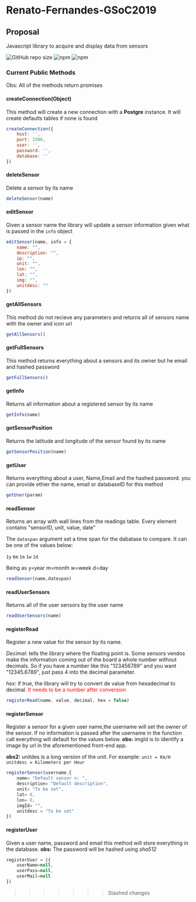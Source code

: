 # Renato-Fernandes-GSoC2019

## Proposal

Javascript library to acquire and display data from sensors

![GitHub repo size](https://img.shields.io/github/repo-size/RenatoFernandesTotti/Renato-Fernandes-GSoC2019.svg?style=flat-square&logo=GitHub) ![npm](https://img.shields.io/npm/dt/liquidsensors.svg?style=flat-square&logo=NPM) ![npm](https://img.shields.io/npm/v/liquidsensors.svg?style=flat-square)

### Current Public Methods

Obs: All of the methods return promises

#### createConnection(Object)

This method will create a new connection with a **Postgre** instance.
It will create defaults tables if none is found

```javascript
createConnection({
    host: '',
    port: 3306,
    user: '',
    password: '',
    database: ''
})
```

#### deleteSensor

Delete a sensor by its name

````javascript
deleteSensor(name)
````

#### editSensor

Given a sensor name the library will update a sensor information given what is passed in the `info` object

```javascript
editSensor(name, info = {
    name: "",
    description: "",
    ip: "",
    unit: "",
    lon: "",
    lat: "",
    img: "",
    unitdesc: ""
})
```

#### getAllSensors

This method do not recieve any parameters and returns all of sensors name with the owner and icon url

```javascript
getAllSensors()
```

#### getFullSensors

This method returns everything about a sensors and its owner but he email and hashed password

````javascript
getFullSensors()
````

#### getInfo

Returns all information about a registered sensor by its name

```javascript
getInfo(name)
```

#### getSensorPosition

Returns the latitude and longitude of the sensor found by its name

````javascript
getSensorPosition(name)
````

#### getUser

Returns everything about a user, Name,Email and the hashed password. you can provide ethier the name, email or databaseID for this method

````javascript
getUser(param)
````

#### readSensor

Returns an array with wall lines from the readings table. Every element contains "sensorID, unit, value, date"

The `datespan` argument set a time span for the dabatase to compare. It can be one of the values below:

`1y` `6m` `1m` `1w` `1d`

Being as y=year m=month w=week d=day

````javascript
readSensor(name,datespan)
````

#### readUserSensors

Returns all of the user sensors by the user name

````javascript
readUserSensors(name)
````

#### registerRead

Register a new value for the sensor by its name.

*Decimal:* tells the library where the floating point is. Some sensors vendos make the information coming out of the board a whole number without decimals. So if you have a number like this "123456789" and you want "12345.6789", just pass 4 into the decimal parameter.

*hex:* if true, the library will try to convert de value from hexadecimal to decimal. <span style="color:red">It needs to be a number after conversion</span>

````javascript
registerRead(name, value, decimal, hex = false)
````

#### registerSensor

Register a sensor for a given user name,the username will set the owner of the sensor.
If no information is passed after the username in the function call everything will default for the values below.
**obs:** imgId is to identify a image by url in the aforementioned front-end app.

**obs2:** unitdes is a long version of the unit. For example:
`unit = Km/H`
`unitdesc = Kilometers per Hour`

```javascript
registerSensor(username,{
    name= "Default sensor n: ",
    description= "Default description",
    unit= "To be set",
    lat= 0,
    lon= 0,
    imgId= "",
    unitdesc = "To be set"
})
```

#### registerUser

Given a user name, password and email this method will store everything in the database.
**obs:** The password will be hashed using *sha512*

```javascript
registerUser = ({
    userName=null,
    userPass=null,
    userMail=null
})
```
>>>>>>> Stashed changes
